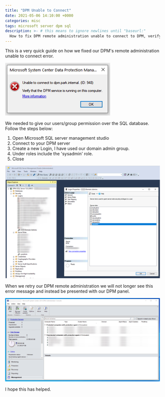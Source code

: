 ```yaml
---
title: "DPM Unable to Connect"
date: 2021-05-06 14:10:00 +0000
categories: misc
tags: microsoft server dpm sql
description: >- # this means to ignore newlines until "baseurl:"
  How to fix DPM remote administration unable to connect to DPM, verify that the DPM service is running on this computer. Adding SQL permissions
---
```


This is a very quick guide on how we fixed our DPM's remote administration unable to connect error.

![dpm-error](/assets/images/posts/dpm-error.png)

We needed to give our users/group permission over the SQL database. Follow the steps below:

1. Open Microsoft SQL server management studio
2. Connect to your DPM server
3. Create a new Login, I have used our domain admin group.
4. Under roles include the 'sysadmin' role.
5. Close

![dpm-sql-login-role](/assets/images/posts/dpm-sql-login-role.png)

When we retry our DPM remote administration we will not longer see this error message and instead be presented with our DPM panel.

![dpm-remote-console](/assets/images/posts/dpm-remote-console.png)

I hope this has helped.
